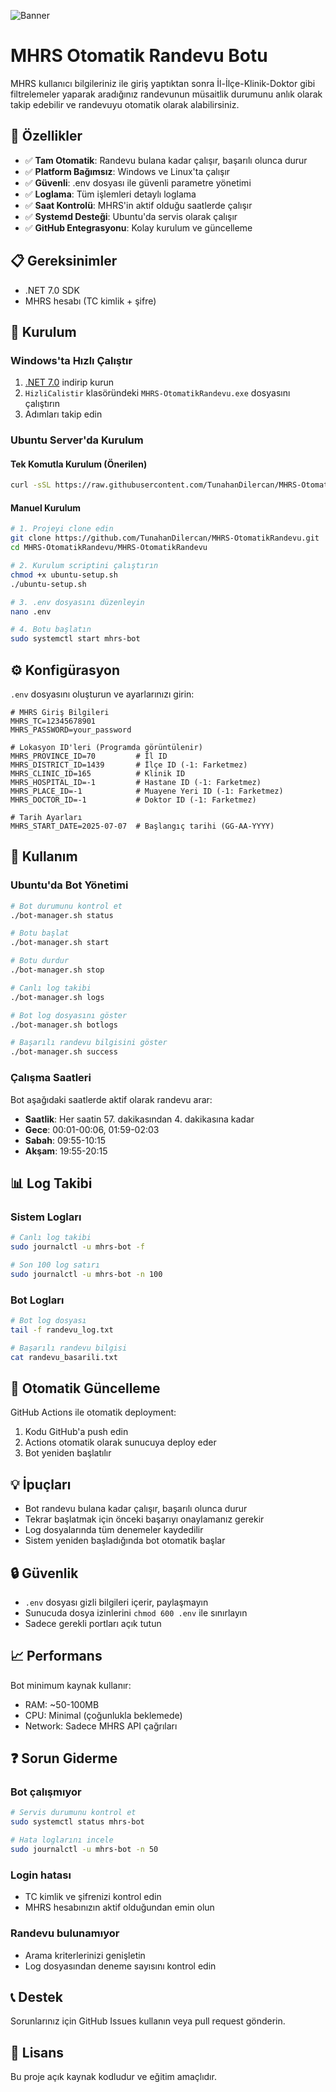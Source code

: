 ![Banner](https://i.hizliresim.com/jv6ah3o.jpg)
# MHRS Otomatik Randevu Botu

MHRS kullanıcı bilgileriniz ile giriş yaptıktan sonra İl-İlçe-Klinik-Doktor gibi filtrelemeler yaparak aradığınız randevunun müsaitlik durumunu anlık olarak takip edebilir ve randevuyu otomatik olarak alabilirsiniz.

## 🚀 Özellikler

- ✅ **Tam Otomatik**: Randevu bulana kadar çalışır, başarılı olunca durur
- ✅ **Platform Bağımsız**: Windows ve Linux'ta çalışır
- ✅ **Güvenli**: .env dosyası ile güvenli parametre yönetimi
- ✅ **Loglama**: Tüm işlemleri detaylı loglama
- ✅ **Saat Kontrolü**: MHRS'in aktif olduğu saatlerde çalışır
- ✅ **Systemd Desteği**: Ubuntu'da servis olarak çalışır
- ✅ **GitHub Entegrasyonu**: Kolay kurulum ve güncelleme

## 📋 Gereksinimler

- .NET 7.0 SDK
- MHRS hesabı (TC kimlik + şifre)

## 🔧 Kurulum

### Windows'ta Hızlı Çalıştır
1. [.NET 7.0](https://dotnet.microsoft.com/en-us/download/dotnet/7.0) indirip kurun
2. `HizliCalistir` klasöründeki `MHRS-OtomatikRandevu.exe` dosyasını çalıştırın
3. Adımları takip edin

### Ubuntu Server'da Kurulum

#### Tek Komutla Kurulum (Önerilen)
```bash
curl -sSL https://raw.githubusercontent.com/TunahanDilercan/MHRS-OtomatikRandevu/main/install.sh | bash
```

#### Manuel Kurulum
```bash
# 1. Projeyi clone edin
git clone https://github.com/TunahanDilercan/MHRS-OtomatikRandevu.git
cd MHRS-OtomatikRandevu/MHRS-OtomatikRandevu

# 2. Kurulum scriptini çalıştırın
chmod +x ubuntu-setup.sh
./ubuntu-setup.sh

# 3. .env dosyasını düzenleyin
nano .env

# 4. Botu başlatın
sudo systemctl start mhrs-bot
```

## ⚙️ Konfigürasyon

`.env` dosyasını oluşturun ve ayarlarınızı girin:

```env
# MHRS Giriş Bilgileri
MHRS_TC=12345678901
MHRS_PASSWORD=your_password

# Lokasyon ID'leri (Programda görüntülenir)
MHRS_PROVINCE_ID=70         # İl ID
MHRS_DISTRICT_ID=1439       # İlçe ID (-1: Farketmez)
MHRS_CLINIC_ID=165          # Klinik ID
MHRS_HOSPITAL_ID=-1         # Hastane ID (-1: Farketmez)
MHRS_PLACE_ID=-1            # Muayene Yeri ID (-1: Farketmez)
MHRS_DOCTOR_ID=-1           # Doktor ID (-1: Farketmez)

# Tarih Ayarları
MHRS_START_DATE=2025-07-07  # Başlangıç tarihi (GG-AA-YYYY)
```

## 🎯 Kullanım

### Ubuntu'da Bot Yönetimi
```bash
# Bot durumunu kontrol et
./bot-manager.sh status

# Botu başlat
./bot-manager.sh start

# Botu durdur
./bot-manager.sh stop

# Canlı log takibi
./bot-manager.sh logs

# Bot log dosyasını göster
./bot-manager.sh botlogs

# Başarılı randevu bilgisini göster
./bot-manager.sh success
```

### Çalışma Saatleri
Bot aşağıdaki saatlerde aktif olarak randevu arar:
- **Saatlik**: Her saatin 57. dakikasından 4. dakikasına kadar
- **Gece**: 00:01-00:06, 01:59-02:03
- **Sabah**: 09:55-10:15
- **Akşam**: 19:55-20:15

## 📊 Log Takibi

### Sistem Logları
```bash
# Canlı log takibi
sudo journalctl -u mhrs-bot -f

# Son 100 log satırı
sudo journalctl -u mhrs-bot -n 100
```

### Bot Logları
```bash
# Bot log dosyası
tail -f randevu_log.txt

# Başarılı randevu bilgisi
cat randevu_basarili.txt
```

## 🔄 Otomatik Güncelleme

GitHub Actions ile otomatik deployment:
1. Kodu GitHub'a push edin
2. Actions otomatik olarak sunucuya deploy eder
3. Bot yeniden başlatılır

## 💡 İpuçları

- Bot randevu bulana kadar çalışır, başarılı olunca durur
- Tekrar başlatmak için önceki başarıyı onaylamanız gerekir
- Log dosyalarında tüm denemeler kaydedilir
- Sistem yeniden başladığında bot otomatik başlar

## 🔒 Güvenlik

- `.env` dosyası gizli bilgileri içerir, paylaşmayın
- Sunucuda dosya izinlerini `chmod 600 .env` ile sınırlayın
- Sadece gerekli portları açık tutun

## 📈 Performans

Bot minimum kaynak kullanır:
- RAM: ~50-100MB
- CPU: Minimal (çoğunlukla beklemede)
- Network: Sadece MHRS API çağrıları

## ❓ Sorun Giderme

### Bot çalışmıyor
```bash
# Servis durumunu kontrol et
sudo systemctl status mhrs-bot

# Hata loglarını incele
sudo journalctl -u mhrs-bot -n 50
```

### Login hatası
- TC kimlik ve şifrenizi kontrol edin
- MHRS hesabınızın aktif olduğundan emin olun

### Randevu bulunamıyor
- Arama kriterlerinizi genişletin
- Log dosyasından deneme sayısını kontrol edin

## 📞 Destek

Sorunlarınız için GitHub Issues kullanın veya pull request gönderin.

## 📄 Lisans

Bu proje açık kaynak kodludur ve eğitim amaçlıdır.
